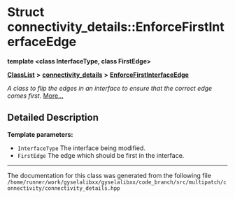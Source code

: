 

# Struct connectivity\_details::EnforceFirstInterfaceEdge

**template &lt;class InterfaceType, class FirstEdge&gt;**



[**ClassList**](annotated.md) **>** [**connectivity\_details**](namespaceconnectivity__details.md) **>** [**EnforceFirstInterfaceEdge**](structconnectivity__details_1_1EnforceFirstInterfaceEdge.md)



_A class to flip the edges in an interface to ensure that the correct edge comes first._ [More...](#detailed-description)


































































## Detailed Description




**Template parameters:**


* `InterfaceType` The interface being modified. 
* `FirstEdge` The edge which should be first in the interface. 




    

------------------------------
The documentation for this class was generated from the following file `/home/runner/work/gyselalibxx/gyselalibxx/code_branch/src/multipatch/connectivity/connectivity_details.hpp`

